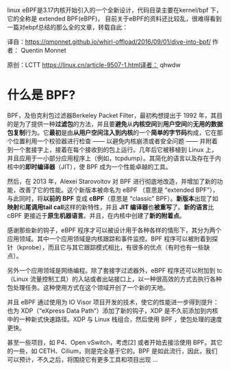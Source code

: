 linux eBPF是3.17内核开始引入的一个全新设计，代码目录主要在kernel/bpf 下，它的全称是 extended BPF(eBPF)， 目前关于eBPF的资料还比较乱，很难得看到一篇对ebpf总结的那么全的文章，转载自此：

译自：https://qmonnet.github.io/whirl-offload/2016/09/01/dive-into-bpf/ 作者： Quentin Monnet

原创：LCTT https://linux.cn/article-9507-1.html译者： qhwdw

# 什么是 BPF?

BPF，及伯克利包过滤器Berkeley Packet Filter，最初构想提出于 1992 年，其目的是为了提供一种**过滤包**的方法，并且要**避免**从**内核空间**到**用户空间**的**无用的数据包复制**行为。它**最初**是由**从用户空间注入到内核**的一个**简单的字节码**构成，它在那个位置利用一个校验器进行检查 —— 以避免内核崩溃或者安全问题 —— 并附着到一个套接字上，接着在每个接收到的包上运行。几年后它被移植到 Linux 上，并且应用于一小部分应用程序上（例如，tcpdump）。其简化的语言以及存在于内核中的**即时编译器**（JIT），使 BPF 成为一个性能卓越的工具。

然后，在 2013 年，Alexei Starovoitov 对 BPF 进行彻底地改造，并增加了新的功能，改善了它的性能。这个新版本被命名为 eBPF （意思是 “extended BPF”），与此同时，将**以前的 BPF** 变成 **cBPF**（意思是 “classic” BPF）。**新版本**出现了如**映射**和**尾调用tail call**这样的新特性，并且 **JIT 编译器**也**被重写**了。**新的语言**比 cBPF 更接近于**原生机器语言**。并且，在内核中创建了**新的附着点**。

感谢那些新的钩子，eBPF 程序才可以被设计用于各种各样的情形下，其分为两个应用领域。其中一个应用领域是内核跟踪和事件监控。BPF 程序可以被附着到探针（kprobe），而且它与其它跟踪模式相比，有很多的优点（有时也有一些缺点）。

另外一个应用领域是网络编程。除了套接字过滤器外，eBPF 程序还可以附加到 tc（Linux 流量控制工具）的入站或者出站接口上，以一种很高效的方式去执行各种包处理任务。这种使用方式在这个领域开创了一个新的天地。

并且 eBPF 通过使用为 IO Visor 项目开发的技术，使它的性能进一步得到提升：也为 XDP（“eXpress Data Path”）添加了新的钩子，XDP 是不久前添加到内核中的一种新式快速路径。XDP 与 Linux 栈组合，然后使用 BPF ，使包处理的速度更快。

甚至一些项目，如 P4、Open vSwitch，考虑[2] 或者开始去接洽使用 BPF。其它的一些，如 CETH、Cilium，则是完全基于它的。BPF 是如此流行，因此，我们可以预计，不久之后，将围绕它有更多工具和项目出现 …